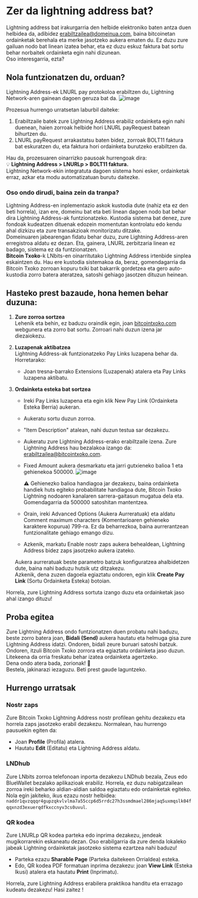 # Zer da lightning address bat?

Lightning address bat irakurgarria den helbide elektroniko baten antza duen helbidea da, adibidez erabiltzailea@domeinua.com, baina bitcoinetan ordainketak berehala eta merke jasotzeko aukera ematen du. Ez duzu zure gailuan nodo bat linean izatea behar, eta ez duzu eskuz faktura bat sortu behar norbaitek ordainketa egin nahi dizunean.  
Oso interesgarria, ezta?

## Nola funtzionatzen du, orduan?

Lightning Address-ek LNURL pay protokoloa erabiltzen du, Lightning Network-aren gainean dagoen geruza bat da. 
![image](https://github.com/user-attachments/assets/7b27efc0-d143-4351-8504-0ca215d79e7e)

Prozesua hurrengo urratsetan laburbil daiteke:

1. Erabiltzaile batek zure Lightning Address erabiliz ordainketa egin nahi duenean, haien zorroak helbide hori LNURL payRequest batean bihurtzen du.
2. LNURL payRequest arrakastatsu baten bidez, zorroak BOLT11 faktura bat eskuratzen du, eta faktura hori ordainketa burutzeko erabiltzen da.

Hau da, prozesuaren oinarrizko pausoak hurrengoak dira:  
💡 **Lightning Address > LNURLp > BOLT11 faktura.**  
Lightning Network-ekin integratuta dagoen sistema honi esker, ordainketak erraz, azkar eta modu automatizatuan burutu daitezke.

### Oso ondo dirudi, baina zein da tranpa?

Lightning Address-en inplementazio askok kustodia dute (nahiz eta ez den beti horrela), izan ere, domeinu bat eta beti linean dagoen nodo bat behar dira Lightning Address-ak funtzionatzeko. Kustodia sistema bat denez, zure fondoak kudeatzen dituenak edozein momentutan kontrolatu edo kendu ahal dizkizu eta zure transakzioak monitorizatu ditzake.  
Domeinuaren jabearengan fidatu behar duzu, zure Lightning Address-aren erregistroa aldatu ez dezan. Eta, gainera, LNURL zerbitzaria linean ez badago, sistema ez da funtzionatzen.  
**Bitcoin Txoko**-k LNbits-en oinarritutako Lightning Address irtenbide sinplea eskaintzen du. Hau ere kustodia sistemakoa da, beraz, gomendagarria da Bitcoin Txoko zorroan kopuru txiki bat bakarrik gordetzea eta gero auto-kustodia zorro batera ateratzea, satoshi gehiago jasotzen dituzun heinean.

## Hasteko prest bazaude, hona hemen behar duzuna:

1. **Zure zorroa sortzea**  
   Lehenik eta behin, ez baduzu oraindik egin, joan [bitcointxoko.com](https://bitcointxoko.com) webgunera eta zorro bat sortu. Zorroari nahi duzun izena jar diezaiokezu.

2. **Luzapenak aktibatzea**  
   Lightning Address-ak funtzionatzeko Pay Links luzapena behar da. Horretarako:
   - Joan tresna-barrako Extensions (Luzapenak) atalera eta Pay Links luzapena aktibatu.

3. **Ordainketa esteka bat sortzea**
   - Ireki Pay Links luzapena eta egin klik New Pay Link (Ordainketa Esteka Berria) aukeran.
   - Aukeratu sortu duzun zorroa.
   - "Item Description" atalean, nahi duzun testua sar dezakezu.
   - Aukeratu zure Lightning Address-erako erabiltzaile izena. Zure Lightning Address hau bezalakoa izango da: erabiltzailea@bitcointxoko.com.
   - Fixed Amount aukera desmarkatu eta jarri gutxieneko balioa 1 eta gehienekoa 500000.
   ![image](https://github.com/user-attachments/assets/42429f3a-4141-42da-b0dd-ef0557c83b79)

     ⚠️ Gehienezko balioa handiagoa jar dezakezu, baina ordainketa handiek huts egiteko probabilitate handiagoa dute, Bitcoin Txoko Lightning nodoaren kanalaren sarrera-gaitasun mugatua dela eta. Gomendagarria da 500000 satoshitan mantentzea.
   - Orain, ireki Advanced Options (Aukera Aurreratuak) eta aldatu Comment maximum characters (Komentarioaren gehieneko karaktere kopurua) 799-ra. Ez da beharrezkoa, baina aurrerantzean funtzionalitate gehiago emango dizu.
   - Azkenik, markatu Enable nostr zaps aukera behealdean, Lightning Address bidez zaps jasotzeko aukera izateko.

   Aukera aurreratuak beste parametro batzuk konfiguratzea ahalbidetzen dute, baina nahi baduzu hutsik utz ditzakezu.  
   Azkenik, dena zuzen dagoela egiaztatu ondoren, egin klik **Create Pay Link** (Sortu Ordainketa Esteka) botoian.

Horrela, zure Lightning Address sortuta izango duzu eta ordainketak jaso ahal izango dituzu!

## Proba egitea

Zure Lightning Address ondo funtzionatzen duen probatu nahi baduzu, beste zorro batera joan, **Bidali (Send)** aukera hautatu eta helmuga gisa zure Lightning Address idatzi. Ondoren, bidali zeure buruari satoshi batzuk.  
Ondoren, itzuli Bitcoin Txoko zorrora eta egiaztatu ordainketa jaso duzun. Litekeena da orria freskatu behar izatea ordainketa agertzeko.  
Dena ondo atera bada, zorionak! 🥳  
Bestela, jakinarazi iezaguzu. Beti prest gaude laguntzeko.

## Hurrengo urratsak

### Nostr zaps
Zure Bitcoin Txoko Lightning Address nostr profilean gehitu dezakezu eta horrela zaps jasotzeko erabil dezakezu. Normalean, hau hurrengo pausuekin egiten da:
- Joan **Profile** (Profila) atalera.
- Hautatu **Edit** (Editatu) eta Lightning Address aldatu.

### LNDhub
Zure LNbits zorroa telefonoan inporta dezakezu LNDhub bezala, Zeus edo BlueWallet bezalako aplikazioak erabiliz. Horrela, ez duzu nabigatzailean zorroa ireki beharko aldian-aldian saldoa egiaztatu edo ordainketak egiteko.  
Nola egin jakiteko, ikus ezazu nostr helbidea: `naddr1qvzqqqr4gupzqkvlvlma7a55ccp6d5rrdc27h3ssmdmael286mjaq5uxmqslk04fqqxnzd3exuerqdfkxccnyv3cs0uvul`.

### QR kodea
Zure LNURLp QR kodea parteka edo inprima dezakezu, jendeak mugikorrarekin eskaneatu dezan. Oso erabilgarria da zure denda lokaleko jabeak Lightning ordainketak jasotzeko sistema ezartzea nahi baduzu!
- Parteka ezazu **Sharable Page** (Parteka daitekeen Orrialdea) esteka.
- Edo, QR kodea PDF formatuan inprima dezakezu: joan **View Link** (Esteka Ikusi) atalera eta hautatu **Print** (Inprimatu).

Horrela, zure Lightning Address erabilera praktikoa handitu eta errazago kudeatu dezakezu! Hasi zaitez !
